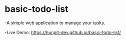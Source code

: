# basic-todo-list
-A simple web application to manage your tasks.

-Live Demo: https://hungit-dev.github.io/basic-todo-list/
